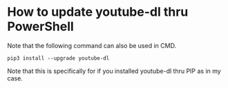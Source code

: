 # How to update youtube-dl thru PowerShell


Note that the following command can also be used in CMD.

```
pip3 install --upgrade youtube-dl
```

Note that this is specifically for if you installed youtube-dl thru PIP as in my case.
